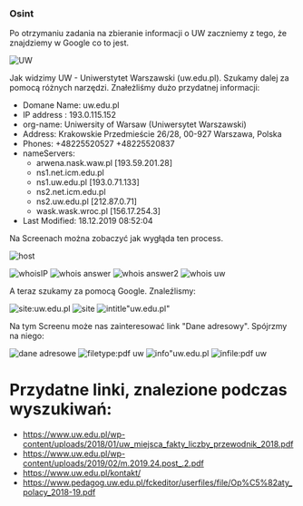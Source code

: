 ### Osint

Po otrzymaniu zadania na zbieranie informacji o UW zaczniemy z tego, że znajdziemy w Google co to jest.

![UW](https://github.com/utlik/Images/blob/master/UW.PNG)

Jak widzimy UW - Uniwerstytet Warszawski (uw.edu.pl).
Szukamy dalej za pomocą różnych narzędzi. Znałeżliśmy dużo przydatnej informacji:

* Domane Name: uw.edu.pl
* IP address : 193.0.115.152
* org-name: Uniwersity of Warsaw (Uniwersytet Warszawski)
* Address: Krakowskie Przedmieście 26/28, 00-927 Warszawa, Polska
* Phones: +48225520527 +48225520837
* nameServers: 
   * arwena.nask.waw.pl [193.59.201.28]
   * ns1.net.icm.edu.pl 
   * ns1.uw.edu.pl [193.0.71.133]
   * ns2.net.icm.edu.pl 
   * ns2.uw.edu.pl [212.87.0.71]
   * wask.wask.wroc.pl [156.17.254.3]
* Last Modified: 18.12.2019 08:52:04 

 Na Screenach można zobaczyć jak wygłąda ten process.

![host](https://github.com/utlik/Images/blob/master/host.png)

![whoisIP](https://github.com/utlik/Images/blob/master/whois1.png)
![whois answer](https://github.com/utlik/Images/blob/master/answ1.png)
![whois answer2](https://github.com/utlik/Images/blob/master/answ2.png)
![whois uw](https://github.com/utlik/Images/blob/master/whois2.png)

A teraz szukamy za pomocą Google.
Znaleźlismy:

![site:uw.edu.pl](https://github.com/utlik/Images/blob/master/site.png)
![site](https://github.com/utlik/Images/blob/master/site2.PNG)
![intitle"uw.edu.pl"](https://github.com/utlik/Images/blob/master/intitle.PNG)

Na tym Screenu może nas zainteresować link "Dane adresowy". Spójrzmy na niego:

![dane adresowe](https://github.com/utlik/Images/blob/master/dane%20adresowe.PNG)
![filetype:pdf uw](https://github.com/utlik/Images/blob/master/filetype.PNG)
![info"uw.edu.pl](https://github.com/utlik/Images/blob/master/info.PNG)
![infile:pdf uw](https://github.com/utlik/Images/blob/master/infile.PNG)

# Przydatne linki, znalezione podczas wyszukiwań:
* https://www.uw.edu.pl/wp-content/uploads/2018/01/uw_miejsca_fakty_liczby_przewodnik_2018.pdf
* https://www.uw.edu.pl/wp-content/uploads/2019/02/m.2019.24.post_.2.pdf
* https://www.uw.edu.pl/kontakt/
* https://www.pedagog.uw.edu.pl/fckeditor/userfiles/file/Op%C5%82aty_polacy_2018-19.pdf
